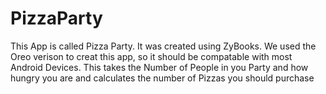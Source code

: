 # PizzaParty
This App is called Pizza Party. It was created using ZyBooks. 
We used the Oreo verison to creat this app, so it should be compatable with most Android Devices.
This takes the Number of People in you Party and how hungry you are and calculates the number of Pizzas you should purchase
